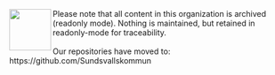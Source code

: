 <img src="https://user-images.githubusercontent.com/46994590/222107399-10580c60-941d-4579-9b07-af1cd5166dc7.png" width="75" height="75" align="left">  
Please note that all content in this organization is archived (readonly mode). Nothing is maintained, but retained in readonly-mode for traceability.
<br / ><br />
Our repositories have moved to: https://github.com/Sundsvallskommun
